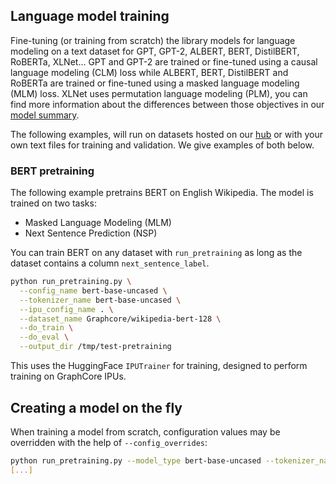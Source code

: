 <!---
Copyright 2021 The HuggingFace Team. All rights reserved.

Licensed under the Apache License, Version 2.0 (the "License");
you may not use this file except in compliance with the License.
You may obtain a copy of the License at

    http://www.apache.org/licenses/LICENSE-2.0

Unless required by applicable law or agreed to in writing, software
distributed under the License is distributed on an "AS IS" BASIS,
WITHOUT WARRANTIES OR CONDITIONS OF ANY KIND, either express or implied.
See the License for the specific language governing permissions and
limitations under the License.
-->

## Language model training

Fine-tuning (or training from scratch) the library models for language modeling on a text dataset for GPT, GPT-2,
ALBERT, BERT, DistilBERT, RoBERTa, XLNet... GPT and GPT-2 are trained or fine-tuned using a causal language modeling
(CLM) loss while ALBERT, BERT, DistilBERT and RoBERTa are trained or fine-tuned using a masked language modeling (MLM)
loss. XLNet uses permutation language modeling (PLM), you can find more information about the differences between those
objectives in our [model summary](https://huggingface.co/transformers/model_summary.html).

The following examples, will run on datasets hosted on our [hub](https://huggingface.co/datasets) or with your own
text files for training and validation. We give examples of both below.

### BERT pretraining

The following example pretrains BERT on English Wikipedia. The model is trained on two tasks:

- Masked Language Modeling (MLM)
- Next Sentence Prediction (NSP)

You can train BERT on any dataset with `run_pretraining` as long as the dataset contains a column `next_sentence_label`.

```bash
python run_pretraining.py \
  --config_name bert-base-uncased \
  --tokenizer_name bert-base-uncased \
  --ipu_config_name . \
  --dataset_name Graphcore/wikipedia-bert-128 \
  --do_train \
  --do_eval \
  --output_dir /tmp/test-pretraining
```

This uses the HuggingFace `IPUTrainer` for training, designed to perform training on GraphCore IPUs.

## Creating a model on the fly

When training a model from scratch, configuration values may be overridden with the help of `--config_overrides`:


```bash
python run_pretraining.py --model_type bert-base-uncased --tokenizer_name bert-base-uncased \ --config_overrides="hidden_size=1024,num_attention_heads=16,num_hidden_layers=24" \
[...]
```
